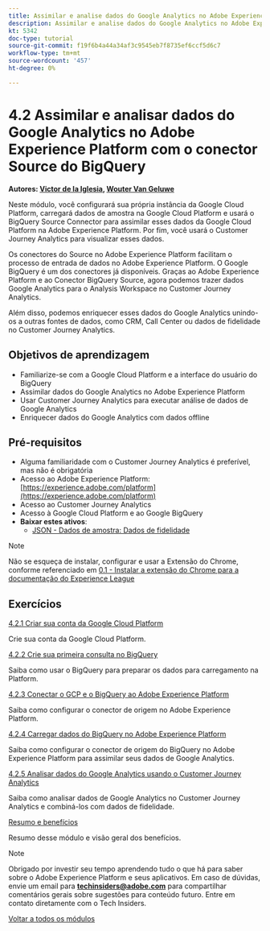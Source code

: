 ```yaml
---
title: Assimilar e analise dados do Google Analytics no Adobe Experience Platform com o conector Source do BigQuery
description: Assimilar e analise dados do Google Analytics no Adobe Experience Platform com o conector Source do BigQuery
kt: 5342
doc-type: tutorial
source-git-commit: f19f6b4a44a34af3c9545eb7f8735ef6ccf5d6c7
workflow-type: tm+mt
source-wordcount: '457'
ht-degree: 0%

---
```


# 4.2 Assimilar e analisar dados do Google Analytics no Adobe Experience Platform com o conector Source do BigQuery

**Autores: [Victor de la Iglesia](https://www.linkedin.com/in/victordelaiglesia/), [Wouter Van Geluwe](https://www.linkedin.com/in/woutervangeluwe/)**

Neste módulo, você configurará sua própria instância da Google Cloud Platform, carregará dados de amostra na Google Cloud Platform e usará o BigQuery Source Connector para assimilar esses dados da Google Cloud Platform na Adobe Experience Platform. Por fim, você usará o Customer Journey Analytics para visualizar esses dados.

Os conectores do Source no Adobe Experience Platform facilitam o processo de entrada de dados no Adobe Experience Platform. O Google BigQuery é um dos conectores já disponíveis. Graças ao Adobe Experience Platform e ao Conector BigQuery Source, agora podemos trazer dados Google Analytics para o Analysis Workspace no Customer Journey Analytics.

Além disso, podemos enriquecer esses dados do Google Analytics unindo-os a outras fontes de dados, como CRM, Call Center ou dados de fidelidade no Customer Journey Analytics.

## Objetivos de aprendizagem

- Familiarize-se com a Google Cloud Platform e a interface do usuário do BigQuery
- Assimilar dados do Google Analytics no Adobe Experience Platform
- Usar Customer Journey Analytics para executar análise de dados de Google Analytics
- Enriquecer dados do Google Analytics com dados offline

## Pré-requisitos

- Alguma familiaridade com o Customer Journey Analytics é preferível, mas não é obrigatória
- Acesso ao Adobe Experience Platform: [https://experience.adobe.com/platform](https://experience.adobe.com/platform)
- Acesso ao Customer Journey Analytics
- Acesso à Google Cloud Platform e ao Google BigQuery
- **Baixar estes ativos**:
   - [JSON - Dados de amostra: Dados de fidelidade](./../../../assets/json/bqLoyalty.json)

>[!NOTE]
>
>Não se esqueça de instalar, configurar e usar a Extensão do Chrome, conforme referenciado em [0.1 - Instalar a extensão do Chrome para a documentação do Experience League](../../gettingstarted/gettingstarted/ex1.md)

## Exercícios

[4.2.1 Criar sua conta da Google Cloud Platform](./ex1.md)

Crie sua conta da Google Cloud Platform.

[4.2.2 Crie sua primeira consulta no BigQuery](./ex2.md)

Saiba como usar o BigQuery para preparar os dados para carregamento na Platform.

[4.2.3 Conectar o GCP e o BigQuery ao Adobe Experience Platform](./ex3.md)

Saiba como configurar o conector de origem no Adobe Experience Platform.

[4.2.4 Carregar dados do BigQuery no Adobe Experience Platform](./ex4.md)

Saiba como configurar o conector de origem do BigQuery no Adobe Experience Platform para assimilar seus dados de Google Analytics.

[4.2.5 Analisar dados do Google Analytics usando o Customer Journey Analytics](./ex5.md)

Saiba como analisar dados de Google Analytics no Customer Journey Analytics e combiná-los com dados de fidelidade.

[Resumo e benefícios](./summary.md)

Resumo desse módulo e visão geral dos benefícios.

>[!NOTE]
>
>Obrigado por investir seu tempo aprendendo tudo o que há para saber sobre o Adobe Experience Platform e seus aplicativos. Em caso de dúvidas, envie um email para **techinsiders@adobe.com** para compartilhar comentários gerais sobre sugestões para conteúdo futuro. Entre em contato diretamente com o Tech Insiders.

[Voltar a todos os módulos](../../../overview.md)
